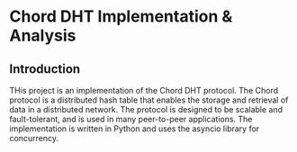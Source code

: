 # Chord DHT Implementation & Analysis

## Introduction

THis project is an implementation of the Chord DHT protocol. The Chord protocol is a distributed hash table that enables
the storage and retrieval of data in a distributed network. The protocol is designed to be scalable and fault-tolerant,
and is used in many peer-to-peer applications. The implementation is written in Python and uses the asyncio library for
concurrency.
